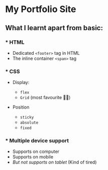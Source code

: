 # My Portfolio Site

## What I learnt apart from basic:
### * HTML
  * Dedicated `<footer>` tag in HTML
  * The inline container `<span>` tag

### * CSS
  * Display:
    * `flex`
    * `Grid` (most favourite 🤌🤌)

  * Position
    * `sticky`
    * `absolute`
    * `fixed`

### * Multiple device support
  * Supports on computer
  * Supports on mobile
  * *But not supports on tablet* (Kind of tired)
